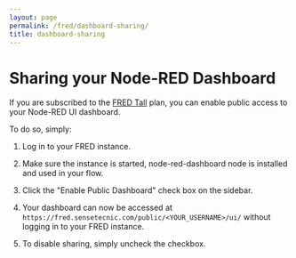 ```yaml
---
layout: page
permalink: /fred/dashboard-sharing/
title: dashboard-sharing
---
```


# Sharing your Node-RED Dashboard

If you are subscribed to the [FRED Tall](https://users.sensetecnic.com/subscriptions?return=https://fred.sensetecnic.com) plan, you can enable public access to your Node-RED UI dashboard.

To do so, simply:

1. Log in to your FRED instance.

2. Make sure the instance is started, node-red-dashboard node is installed and used in your flow.

3. Click the "Enable Public Dashboard" check box on the sidebar.

4. Your dashboard can now be accessed at `https://fred.sensetecnic.com/public/<YOUR_USERNAME>/ui/` without logging in to your FRED instance.

5. To disable sharing, simply uncheck the checkbox.